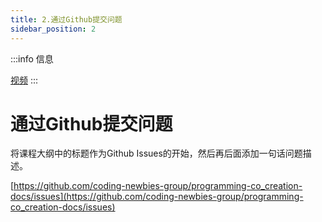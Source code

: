 ```yaml
---
title: 2.通过Github提交问题
sidebar_position: 2
---
```


:::info 信息

[视频](https://www.bilibili.com/video/BV1V24y1H73p/?vd_source=4a888db8814702b2062fcaf2575be745)
:::


# 通过Github提交问题

将课程大纲中的标题作为Github Issues的开始，然后再后面添加一句话问题描述。

[https://github.com/coding-newbies-group/programming-co_creation-docs/issues](https://github.com/coding-newbies-group/programming-co_creation-docs/issues)
